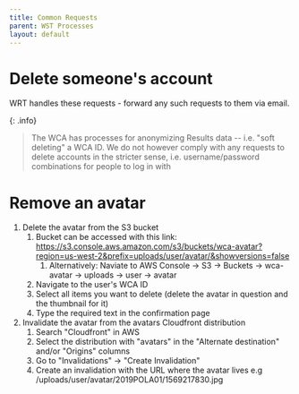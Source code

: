 ```yaml
---
title: Common Requests
parent: WST Processes
layout: default
---
```


# Delete someone's account

WRT handles these requests - forward any such requests to them via email.

{: .info}
> The WCA has processes for anonymizing Results data -- i.e. "soft deleting" a WCA ID. We do not however comply with any requests to delete accounts in the stricter sense, i.e. username/password combinations for people to log in with

# Remove an avatar

1. Delete the avatar from the S3 bucket
    1. Bucket can be accessed with this link: https://s3.console.aws.amazon.com/s3/buckets/wca-avatar?region=us-west-2&prefix=uploads/user/avatar/&showversions=false
        1. Alternatively: Naviate to AWS Console -> S3 -> Buckets -> wca-avatar -> uploads -> user -> avatar
    2. Navigate to the user's WCA ID 
    3. Select all items you want to delete (delete the avatar in question and the thumbnail for it)
    4. Type the required text in the confirmation page
2. Invalidate the avatar from the avatars Cloudfront distribution
    1. Search "Cloudfront" in AWS 
    2. Select the distribution with "avatars" in the "Alternate destination" and/or "Origins" columns
    3. Go to "Invalidations" -> "Create Invalidation"
    4. Create an invalidation with the URL where the avatar lives e.g /uploads/user/avatar/2019POLA01/1569217830.jpg
